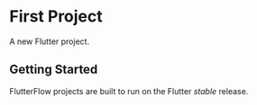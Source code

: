 # First Project

A new Flutter project.

## Getting Started

FlutterFlow projects are built to run on the Flutter _stable_ release.
